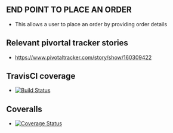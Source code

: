 
## END POINT TO PLACE AN ORDER
- This allows a user to place an order by providing order details
## Relevant pivortal tracker stories
- https://www.pivotaltracker.com/story/show/160309422
## TravisCI coverage
- [![Build Status](https://travis-ci.org/jamesbeamie/fastfoods_api.svg?branch=ft-place-order-160309422)](https://travis-ci.org/jamesbeamie/fastfoods_api)
## Coveralls
- [![Coverage Status](https://coveralls.io/repos/github/jamesbeamie/fastfoods_api/badge.svg?branch=develop)](https://coveralls.io/github/jamesbeamie/fastfoods_api?branch=develop)
